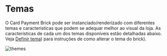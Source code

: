 # Temas

O Card Payment Brick pode ser instanciado/renderizado com diferentes temas e características que podem se adequar melhor ao visual da loja. As características de cada um dos temas disponíveis estão detalhadas abaixo. Veja [Definir tema](/developers/pt/docs/checkout-bricks-beta/additional-customization/set-theme)) para instruções de como alterar o tema do brick).

![themes](checkout-bricks/themes-paymentcard-pt.png)
